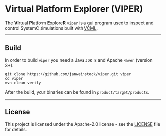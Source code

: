 # Virtual Platform Explorer (VIPER)
The **VI**rtual **P**latform **E**xplore**R** `viper` is a gui program used to inspect and
control SystemC simulations built with
[VCML](https://github.com/janweinstock/vcml).

----
## Build
In order to build `viper` you need a Java `JDK 8` and Apache `Maven` (version 3+).

```
git clone https://github.com/janweinstock/viper.git viper
cd viper
mvn clean verify
```

After the build, your binaries can be found in `product/target/products`.

----
## License
This project is licensed under the Apache-2.0 license - see the
[LICENSE](LICENSE) file for details.
